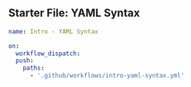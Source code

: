 ## Starter File: YAML Syntax

```yaml
name: Intro - YAML Syntax

on:
  workflow_dispatch:
  push:
    paths:
      - '.github/workflows/intro-yaml-syntax.yml'
```

